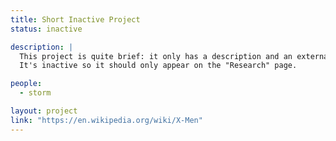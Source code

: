 ```yaml
---
title: Short Inactive Project
status: inactive

description: |
  This project is quite brief: it only has a description and an external link.
  It's inactive so it should only appear on the "Research" page.

people:
  - storm

layout: project
link: "https://en.wikipedia.org/wiki/X-Men"
---
```

